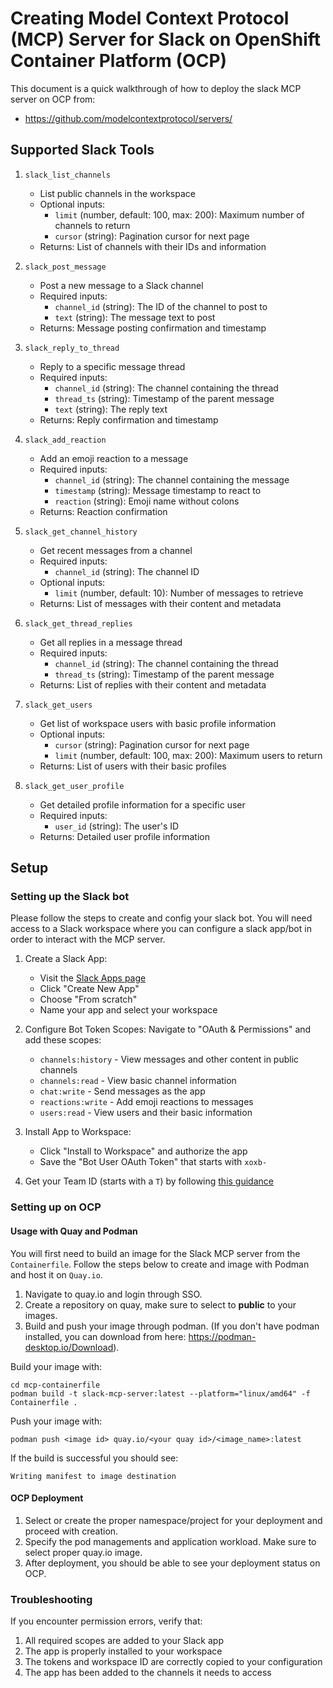 # Creating Model Context Protocol (MCP) Server for Slack on OpenShift Container Platform (OCP)

This document is a quick walkthrough of how to deploy the slack MCP server on OCP from:

* https://github.com/modelcontextprotocol/servers/

## Supported Slack Tools

1. `slack_list_channels`
   - List public channels in the workspace
   - Optional inputs:
     - `limit` (number, default: 100, max: 200): Maximum number of channels to return
     - `cursor` (string): Pagination cursor for next page
   - Returns: List of channels with their IDs and information

2. `slack_post_message`
   - Post a new message to a Slack channel
   - Required inputs:
     - `channel_id` (string): The ID of the channel to post to
     - `text` (string): The message text to post
   - Returns: Message posting confirmation and timestamp

3. `slack_reply_to_thread`
   - Reply to a specific message thread
   - Required inputs:
     - `channel_id` (string): The channel containing the thread
     - `thread_ts` (string): Timestamp of the parent message
     - `text` (string): The reply text
   - Returns: Reply confirmation and timestamp

4. `slack_add_reaction`
   - Add an emoji reaction to a message
   - Required inputs:
     - `channel_id` (string): The channel containing the message
     - `timestamp` (string): Message timestamp to react to
     - `reaction` (string): Emoji name without colons
   - Returns: Reaction confirmation

5. `slack_get_channel_history`
   - Get recent messages from a channel
   - Required inputs:
     - `channel_id` (string): The channel ID
   - Optional inputs:
     - `limit` (number, default: 10): Number of messages to retrieve
   - Returns: List of messages with their content and metadata

6. `slack_get_thread_replies`
   - Get all replies in a message thread
   - Required inputs:
     - `channel_id` (string): The channel containing the thread
     - `thread_ts` (string): Timestamp of the parent message
   - Returns: List of replies with their content and metadata


7. `slack_get_users`
   - Get list of workspace users with basic profile information
   - Optional inputs:
     - `cursor` (string): Pagination cursor for next page
     - `limit` (number, default: 100, max: 200): Maximum users to return
   - Returns: List of users with their basic profiles

8. `slack_get_user_profile`
   - Get detailed profile information for a specific user
   - Required inputs:
     - `user_id` (string): The user's ID
   - Returns: Detailed user profile information

## Setup

### Setting up the Slack bot

Please follow the steps to create and config your slack bot. You will need access to a Slack workspace where you can configure a slack app/bot in order to interact with the MCP server.
1. Create a Slack App:
   - Visit the [Slack Apps page](https://api.slack.com/apps)
   - Click "Create New App"
   - Choose "From scratch"
   - Name your app and select your workspace

2. Configure Bot Token Scopes:
   Navigate to "OAuth & Permissions" and add these scopes:
   - `channels:history` - View messages and other content in public channels
   - `channels:read` - View basic channel information
   - `chat:write` - Send messages as the app
   - `reactions:write` - Add emoji reactions to messages
   - `users:read` - View users and their basic information

4. Install App to Workspace:
   - Click "Install to Workspace" and authorize the app
   - Save the "Bot User OAuth Token" that starts with `xoxb-`

5. Get your Team ID (starts with a `T`) by following [this guidance](https://slack.com/help/articles/221769328-Locate-your-Slack-URL-or-ID#find-your-workspace-or-org-id)

### Setting up on OCP
#### Usage with Quay and Podman

You will first need to build an image for the Slack MCP server from the `Containerfile`. Follow the steps below to create and image with Podman and host it on `Quay.io`.
1. Navigate to quay.io and login through SSO.
2. Create a repository on quay, make sure to select to **public** to your images.
3. Build and push your image through podman. (If you don't have podman installed, you can download from here: https://podman-desktop.io/Download).

Build your image with:

```
cd mcp-containerfile
podman build -t slack-mcp-server:latest --platform="linux/amd64" -f Containerfile .
```

Push your image with:

`podman push <image id> quay.io/<your quay id>/<image_name>:latest`

If the build is successful you should see:

`Writing manifest to image destination`

#### OCP Deployment
1. Select or create the proper namespace/project for your deployment and proceed with creation.
2. Specify the pod managements and application workload. Make sure to select proper quay.io image.
3. After deployment, you should be able to see your deployment status on OCP.

### Troubleshooting

If you encounter permission errors, verify that:
1. All required scopes are added to your Slack app
2. The app is properly installed to your workspace
3. The tokens and workspace ID are correctly copied to your configuration
4. The app has been added to the channels it needs to access
